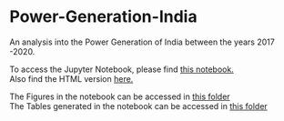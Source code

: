 # Power-Generation-India
An analysis into the Power Generation of India between the years 2017 -2020.

To access the Jupyter Notebook, please find [this notebook.](Power.ipynb)  
Also find the HTML version [here.](HTML/Power.html)  

The Figures in the notebook can be accessed in [this folder](Images)  
The Tables generated in the notebook can be accessed in [this folder](Spreadsheets)
